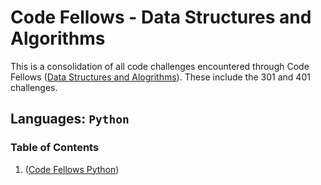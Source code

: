 # Code Fellows - Data Structures and Algorithms

This is a consolidation of all code challenges encountered through Code Fellows ([Data Structures and Alogrithms](https://github.com/codefellows/data-structures-and-algorithms)). These include the 301 and 401 challenges.

## Languages: `Python`

### Table of Contents

1. ([Code Fellows Python](./Python/README.md))
